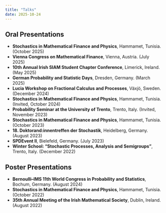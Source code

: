 ```yaml
---
title: "Talks"
date: 2025-10-24
---
```


## **Oral Presentations** ##


<ul>
  <li><strong>Stochastics in Mathematical Finance and Physics</strong>, Hammamet, Tunisia. (October 2025)</li>
  <li><strong>Vienna Congress on Mathematical Finance</strong>, Vienna, Austria. (July 2025)</li>
  <li><strong>10th Annual Irish SIAM Student Chapter Conference</strong>, Limerick, Ireland. (May 2025)</li>
  <li><strong>German Probability and Statistic Days</strong>, Dresden, Germany. (March 2025)</li>
  <li><strong>Lucia Workshop on Fractional Calculus and Processes</strong>, Växjö, Sweden. (December 2024)</li>
  <li><strong>Stochastics in Mathematical Finance and Physics</strong>, Hammamet, Tunisia. (Invited, October 2024)</li>
  <li><strong>Probability Seminar at the University of Trento</strong>, Trento, Italy. (Invited, November 2023)</li>
  <li><strong>Stochastics in Mathematical Finance and Physics</strong>, Hammamet, Tunisia. (October 2023)</li>
  <li><strong>18. Doktorand:innentreffen der Stochastik</strong>, Heidelberg, Germany. (August 2023)</li>
  <li><strong>SPDEvent II</strong>, Bielefeld, Germany. (July 2023)</li>
  <li><strong>Winter School: “Stochastic Processes, Analysis and Semigroups”</strong>, Trento, Italy. (December 2022)</li>
</ul>


## **Poster Presentations** ##

<ul>
  <li><strong>Bernoulli–IMS 11th World Congress in Probability and Statistics</strong>, Bochum, Germany. (August 2024)</li>
  <li><strong>Stochastics in Mathematical Finance and Physics</strong>, Hammamet, Tunisia. (October 2022)</li>
  <li><strong>35th Annual Meeting of the Irish Mathematical Society</strong>, Dublin, Ireland. (August 2022)</li>
</ul>
